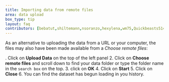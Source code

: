 ```yaml
---
title: Importing data from remote files
area: data upload
box_type: tip
layout: faq
contributors: [bebatut,shiltemann,nsoranzo,hexylena,wm75,Quickbeasts51429]
---
```



As an alternative to uploading the data from a URL or your computer, the files may also have been made available from a *Choose remote files*:

. Click on **Upload Data** on the top of the left panel
2. Click on **Choose remote files** and scroll down to find your data folder or type the folder name in the `search box` on the top.
3. click on **OK**
4. Click on **Start**
5. Click on **Close**
6. You can find the dataset has begun loading in you history.


